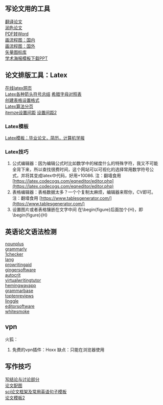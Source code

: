 ## 写论文用的工具  
[翻译论文](https://www.deepl.com/translator)  
[润色论文](https://quillbot.com/)  
[PDF转Word](https://www.ilovepdf.com/pdf_to_word)  
[画流程图：国内](https://www.processon.com/)  
[画流程图：国外](https://www.processon.com/)  
[矢量图标库](https://www.iconfont.cn/)  
[学术海报模板下载PPT](https://www.posterpresentations.com/free-poster-templates.html)  
## 论文排版工具：Latex
[在线latex网页](https://cn.overleaf.com/)  
[Latex各种箭头符号总结](https://blog.csdn.net/Artoria_QZH/article/details/103310704)
[希腊字母对照表](https://blog.csdn.net/lanchunhui/article/details/49819445)  
[创建表格设置格式](https://blog.csdn.net/weixin_42173136/article/details/120993470)  
[Latex算法分页](https://blog.csdn.net/jdzwanghao/article/details/118210533)  
[itemze设置间距](https://blog.csdn.net/fandroid/article/details/54644966)
[设置间距2](https://cloud.tencent.com/developer/article/1827319)  
### Latex模板  
[Latex模板：毕业论文，简历，计算机学报](https://github.com/zpskt/LatexTemplate)  
### Latex技巧  
 1. 公式编辑器：因为编辑公式时比如数学中的梯度什么的特殊字符，我又不可能全背下来，所以查找很费时间，这个网站可以可视化的选择常用数学符号公式，并将其变成latex中代码，好用+10086. 注：翻墙食用
[https://latex.codecogs.com/eqneditor/editor.php](https://latex.codecogs.com/eqneditor/editor.php)
 2. 表格编辑器：表格数据太多？一个个复制太麻烦，编辑器来帮你，CV即可。注：翻墙食用 [https://www.tablesgenerator.com/](https://www.tablesgenerator.com/)
 3. 设置图片或者表格镶嵌在文字中间
	在\begin{figure}后面加个{H}，即\begin{figure}{H}
	
## 英语论文语法检测  
[nounplus](https://www.nounplus.net/grammarcheck/)  
[grammarly](https://www.grammarly.com)  
[1checker](http://www.1checker.com)  
[lang](http://lang-8.com/)  
[prowritingaid](https://prowritingaid.com/)  
[gingersoftware](http://www.gingersoftware.com)  
[autocrit](https://www.autocrit.com/)  
[virtualwritingtutor](http://virtualwritingtutor.com/)  
[hemingwayapp](http://www.hemingwayapp.com/)  
[grammarbase](http://www.grammarbase.com)  
[toptenreviews](http://www.toptenreviews.com)  
[linggle](http://linggle.com/)  
[editorsoftware](http://www.editorsoftware.com/StyleWriter.html)  
[whitesmoke](http://www.whitesmoke.com/)  
## vpn  
火狐：
1.  免费的vpn插件：Hoxx  缺点：只能在浏览器使用  

## 写作技巧    
[写结论与讨论部分](https://www.toutiao.com/article/7078088882859852321/?app=news_article&timestamp=1650502162&use_new_style=1&req_id=20220421084922010158049022242770FF&group_id=7078088882859852321&share_token=0815DCEC-A576-4D48-A80D-26FB70CAAE94&tt_from=weixin&utm_source=weixin&utm_medium=toutiao_ios&utm_campaign=client_share&wxshare_count=1)  
[论文配图](https://www.toutiao.com/article/7085593368285397543/?app=news_article&timestamp=1649754569&use_new_style=1&req_id=20220412170928010150215203260339E4&group_id=7085593368285397543&share_token=FAFDA75E-68E9-4CA5-8702-9BEE7FAB288D&tt_from=weixin&utm_source=weixin&utm_medium=toutiao_ios&utm_campaign=client_share&wxshare_count=1)  
[sci论文框架及常用英语句子模板](https://www.doc88.com/p-7324990950573.html)  
[论文模板2](https://www.toutiao.com/article/7068556628857209358/?app=news_article&timestamp=1646445732&use_new_style=1&req_id=2022030510021101015802821905301748&group_id=7068556628857209358&share_token=DBF89ED8-CF55-4031-98D4-CA75E51234FC&tt_from=weixin&utm_source=weixin&utm_medium=toutiao_ios&utm_campaign=client_share&wxshare_count=1)  